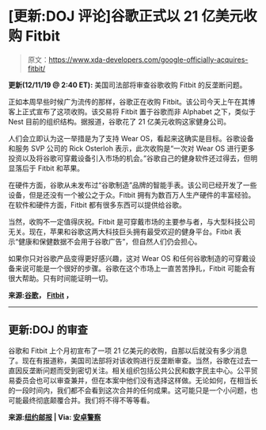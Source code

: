 # [更新:DOJ 评论]谷歌正式以 21 亿美元收购 Fitbit

> 原文：<https://www.xda-developers.com/google-officially-acquires-fitbit/>

**更新(12/11/19 @ 2:40 ET):** 美国司法部将审查谷歌收购 Fitbit 的反垄断问题。

正如本周早些时候广为流传的那样，谷歌正在收购 Fitbit。该公司今天上午在其博客上正式宣布了这项收购。该交易将 Fitbit 置于谷歌而非 Alphabet 之下，类似于 Nest 目前的组织结构。据报道，谷歌花了 21 亿美元收购这家健身公司。

人们会立即认为这一举措是为了支持 Wear OS，看起来这确实是目标。谷歌设备和服务 SVP 公司的 Rick Osterloh 表示，此次收购是“一次对 Wear OS 进行更多投资以及将谷歌可穿戴设备引入市场的机会。”谷歌自己的健身软件还过得去，但明显落后于 Fitbit 和苹果。

在硬件方面，谷歌从未发布过“谷歌制造”品牌的智能手表。该公司已经开发了一些设备，但是还没有一个被公之于众。Fitbit 拥有为数百万人生产硬件的丰富经验。在软件和硬件方面，Fitbit 都有很多东西可以提供给谷歌。

当然，收购不一定值得庆祝。Fitbit 是可穿戴市场的主要参与者，与大型科技公司无关。现在，苹果和谷歌这两大科技巨头拥有最受欢迎的健身平台。Fitbit 表示“健康和保健数据不会用于谷歌广告”，但自然人们仍会担心。

如果你只对谷歌产品变得更好感兴趣，这对 Wear OS 和任何谷歌制造的可穿戴设备来说可能是一个很好的步骤。谷歌在这个市场上一直苦苦挣扎，Fitbit 可能会有很大帮助。只有时间能证明一切。

**来源:[谷歌](https://www.blog.google/products/wear-os/investing-wear-os-ecosystem/)， [Fitbit](https://investor.fitbit.com/press/press-releases/press-release-details/2019/Fitbit-to-Be-Acquired-by-Google/default.aspx) ，**

* * *

## 更新:DOJ 的审查

谷歌和 Fitbit 上个月初宣布了一项 21 亿美元的收购，自那以后就没有多少消息了。现在有报道称，美国司法部将对该收购进行反垄断审查。当然，谷歌在过去一直因反垄断问题而受到密切关注。相关组织包括公共公民和数字民主中心。公平贸易委员会也可以审查兼并，但在本案中他们没有选择这样做。无论如何，在相当长的一段时间内，我们都不会看到这次合并的任何成果。这可能只是一个小问题，也可能最终彻底颠覆合并。我们将不得不等等看。

**来源:[纽约邮报](https://nypost.com/2019/12/10/googles-2-1b-acquisition-of-fitbit-faces-doj-probe-sources/) | Via: [安卓警察](https://www.androidpolice.com/2019/12/11/googles-acquisition-of-fitbit-under-review-by-the-justice-department/)**